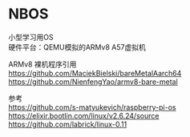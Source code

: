 # NBOS
小型学习用OS  
硬件平台：QEMU模拟的ARMv8 A57虚拟机  

ARMv8 裸机程序引用  
https://github.com/MaciekBielski/bareMetalAarch64  
https://github.com/NienfengYao/armv8-bare-metal  

参考  
https://github.com/s-matyukevich/raspberry-pi-os  
https://elixir.bootlin.com/linux/v2.6.24/source  
https://github.com/labrick/linux-0.11  

